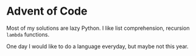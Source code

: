 # Advent of Code
Most of my solutions are lazy Python. 
I like list comprehension, recursion  `lambda` functions.

One day I would like to do a language everyday, but maybe not this year.
